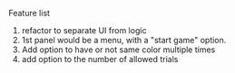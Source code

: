 Feature list
1) refactor to separate UI from logic
2) 1st panel would be a menu, with a "start game" option.
3) Add option to have or not same color multiple times
4) add option to the number of allowed trials

